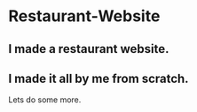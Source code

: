 # Restaurant-Website
## I made a restaurant website.
## I made it all by me from scratch.

Lets do some more.
